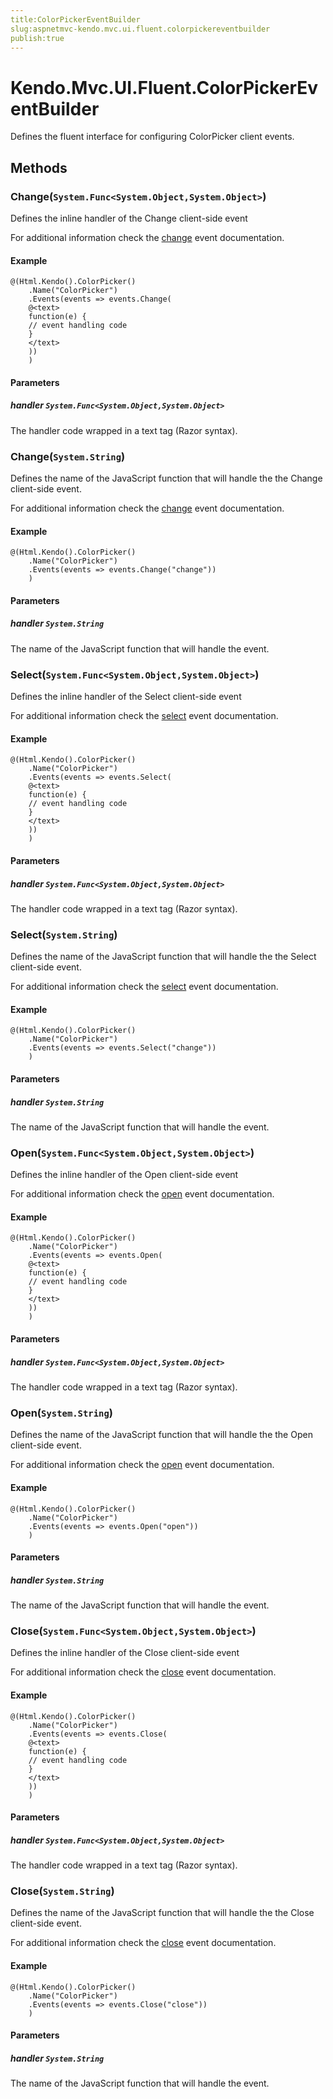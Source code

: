```yaml
---
title:ColorPickerEventBuilder
slug:aspnetmvc-kendo.mvc.ui.fluent.colorpickereventbuilder
publish:true
---
```


# Kendo.Mvc.UI.Fluent.ColorPickerEventBuilder
Defines the fluent interface for configuring ColorPicker client events.



## Methods

### Change(`System.Func<System.Object,System.Object>`)
Defines the inline handler of the Change client-side event

For additional information check the [change](/api/web/colorpicker#events-change) event documentation.


#### Example

    @(Html.Kendo().ColorPicker()
        .Name("ColorPicker")
        .Events(events => events.Change(
        @<text>
        function(e) {
        // event handling code
        }
        </text>
        ))
        )
        


#### Parameters

##### handler `System.Func<System.Object,System.Object>`
The handler code wrapped in a text tag (Razor syntax).




### Change(`System.String`)
Defines the name of the JavaScript function that will handle the the Change client-side event.

For additional information check the [change](/api/web/colorpicker#events-change) event documentation.


#### Example

    @(Html.Kendo().ColorPicker()
        .Name("ColorPicker")
        .Events(events => events.Change("change"))
        )
        


#### Parameters

##### handler `System.String`
The name of the JavaScript function that will handle the event.




### Select(`System.Func<System.Object,System.Object>`)
Defines the inline handler of the Select client-side event

For additional information check the [select](/api/web/colorpicker#events-select) event documentation.


#### Example

    @(Html.Kendo().ColorPicker()
        .Name("ColorPicker")
        .Events(events => events.Select(
        @<text>
        function(e) {
        // event handling code
        }
        </text>
        ))
        )
        


#### Parameters

##### handler `System.Func<System.Object,System.Object>`
The handler code wrapped in a text tag (Razor syntax).




### Select(`System.String`)
Defines the name of the JavaScript function that will handle the the Select client-side event.

For additional information check the [select](/api/web/colorpicker#events-select) event documentation.


#### Example

    @(Html.Kendo().ColorPicker()
        .Name("ColorPicker")
        .Events(events => events.Select("change"))
        )
        


#### Parameters

##### handler `System.String`
The name of the JavaScript function that will handle the event.




### Open(`System.Func<System.Object,System.Object>`)
Defines the inline handler of the Open client-side event

For additional information check the [open](/api/web/colorpicker#events-open) event documentation.


#### Example

    @(Html.Kendo().ColorPicker()
        .Name("ColorPicker")
        .Events(events => events.Open(
        @<text>
        function(e) {
        // event handling code
        }
        </text>
        ))
        )
        


#### Parameters

##### handler `System.Func<System.Object,System.Object>`
The handler code wrapped in a text tag (Razor syntax).




### Open(`System.String`)
Defines the name of the JavaScript function that will handle the the Open client-side event.

For additional information check the [open](/api/web/colorpicker#events-open) event documentation.


#### Example

    @(Html.Kendo().ColorPicker()
        .Name("ColorPicker")
        .Events(events => events.Open("open"))
        )
        


#### Parameters

##### handler `System.String`
The name of the JavaScript function that will handle the event.




### Close(`System.Func<System.Object,System.Object>`)
Defines the inline handler of the Close client-side event

For additional information check the [close](/api/web/colorpicker#events-close) event documentation.


#### Example

    @(Html.Kendo().ColorPicker()
        .Name("ColorPicker")
        .Events(events => events.Close(
        @<text>
        function(e) {
        // event handling code
        }
        </text>
        ))
        )
        


#### Parameters

##### handler `System.Func<System.Object,System.Object>`
The handler code wrapped in a text tag (Razor syntax).




### Close(`System.String`)
Defines the name of the JavaScript function that will handle the the Close client-side event.

For additional information check the [close](/api/web/colorpicker#events-close) event documentation.


#### Example

    @(Html.Kendo().ColorPicker()
        .Name("ColorPicker")
        .Events(events => events.Close("close"))
        )
        


#### Parameters

##### handler `System.String`
The name of the JavaScript function that will handle the event.





